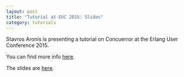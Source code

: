 ```yaml
---
layout: post
title: "Tutorial at EUC 2015: Slides"
category: tutorials
---
```


Stavros Aronis is presenting a tutorial on Concuerror at the Erlang User Conference 2015.

You can find more info [here](http://www.erlang-factory.com/euc2015/stavros-aronis).

The slides are [here](https://docs.google.com/presentation/d/1dRUQ1jC0NXRyM-6WJWo15n-3hSZ1p7F8fl3X4bdhis8/pub?start=false&loop=false&delayms=60000).
